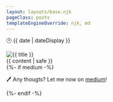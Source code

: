 ```yaml
---
layout: layouts/base.njk
pageClass: posts
templateEngineOverride: njk, md
---
```


<p class="date">
  🕑 <time datetime="{{ date }}">{{ date | dateDisplay }}</time>
</p>

<img src="{{ immagine }}" alt="{{ title }}" title="{{ title }}">

<main>
  {{ content | safe }}
  <div class="footnote">
    {%- if medium -%}
    <p class="medium">
    🖊️ Any thougts? Let me now on <a href="{{ medium }}" target="blank">medium</a>!
    </p>
    {%- endif -%}
  </div>
</main>